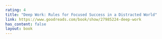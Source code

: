 ```yaml
---
rating: 4
title: "Deep Work: Rules for Focused Success in a Distracted World"
link: https://www.goodreads.com/book/show/27985224-deep-work
has_content: false
layout: book
---
```

